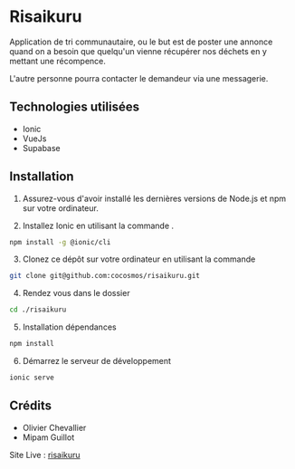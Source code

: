 # Risaikuru

Application de tri communautaire, ou le but est de poster une annonce quand on a besoin que quelqu'un vienne récupérer nos déchets en y mettant une récompence.

L'autre personne pourra contacter le demandeur via une messagerie.

## Technologies utilisées

- Ionic
- VueJs
- Supabase

## Installation

1. Assurez-vous d'avoir installé les dernières versions de Node.js et npm sur votre ordinateur.

2. Installez Ionic en utilisant la commande .

```sh
npm install -g @ionic/cli
```

3. Clonez ce dépôt sur votre ordinateur en utilisant la commande

```sh
git clone git@github.com:cocosmos/risaikuru.git
```

4. Rendez vous dans le dossier

```sh
cd ./risaikuru
```

5. Installation dépendances

```sh
npm install
```

6. Démarrez le serveur de développement

```sh
ionic serve
```

## Crédits

- Olivier Chevallier
- Mipam Guillot

Site Live : [risaikuru](https://risaikuru-ch.vercel.app)
